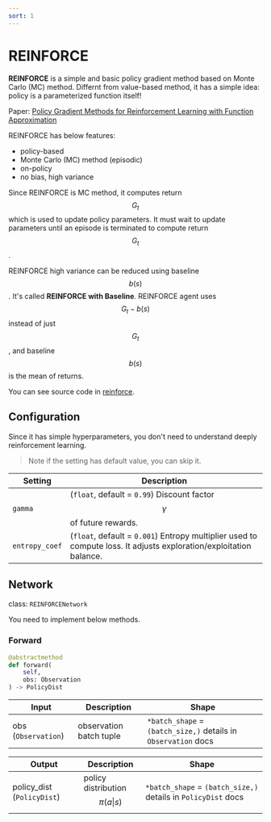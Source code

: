 ```yaml
---
sort: 1
---
```



# REINFORCE

**REINFORCE** is a simple and basic policy gradient method based on Monte Carlo (MC) method. Differnt from value-based method, it has a simple idea: policy is a parameterized function itself!

Paper: [Policy Gradient Methods for Reinforcement Learning with Function Approximation ](https://proceedings.neurips.cc/paper/1999/file/464d828b85b0bed98e80ade0a5c43b0f-Paper.pdf)

REINFORCE has below features:

* policy-based
* Monte Carlo (MC) method (episodic)
* on-policy
* no bias, high variance

Since REINFORCE is MC method, it computes return $$G_t$$ which is used to update policy parameters. It must wait to update parameters until an episode is terminated to compute return $$G_t$$. 

REINFORCE high variance can be reduced using baseline $$b(s)$$. It's called **REINFORCE with Baseline**. REINFORCE agent uses $$G_t - b(s)$$ instead of just $$G_t$$, and baseline $$b(s)$$ is the mean of returns.

You can see source code in [reinforce](https://github.com/DevSlem/AINE-DRL/tree/main/aine_drl/agent/reinforce).

## Configuration

Since it has simple hyperparameters, you don't need to understand deeply reinforcement learning. 

> Note if the setting has default value, you can skip it.

|Setting|Description|
|---|---|
|`gamma`|(`float`, default = `0.99`) Discount factor $$\gamma$$ of future rewards.|
|`entropy_coef`|(`float`, default = `0.001`) Entropy multiplier used to compute loss. It adjusts exploration/exploitation balance.|

## Network

class: `REINFORCENetwork`

You need to implement below methods.

### Forward

```python
@abstractmethod
def forward(
    self, 
    obs: Observation
) -> PolicyDist
```

|Input|Description|Shape|
|---|---|---|
|obs (`Observation`)|observation batch tuple|`*batch_shape` = `(batch_size,)` details in `Observation` docs|

|Output|Description|Shape|
|---|---|---|
|policy_dist (`PolicyDist`)|policy distribution $$\pi(a \vert s)$$|`*batch_shape` = `(batch_size,)` details in `PolicyDist` docs|